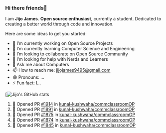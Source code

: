 ### Hi there friends👋


 I am **Jijo James**. **Open source enthusiast**, currently a student. Dedicated to creating a better world through code and innovation.

Here are some ideas to get you started:

- 🔭 I’m currently working on Open Source Projects
- 🌱 I’m currently learning Computer Science and Engineering
- 👯 I’m looking to collaborate on Open Source Community
- 🤔 I’m looking for help with Nerds and Learners
- 💬 Ask me about Computers
- 📫 How to reach me: jijojames9495@gmail.com
- 😄 Pronouns: ...
- ⚡ Fun fact: I...


[![Jijo's GitHub stats](https://github-readme-stats.vercel.app/api?username=JijoJames04&show_icons=true&theme=tokyonight)

<!--START_SECTION:activity-->
1. 💪 Opened PR [#1914](https://github.com/kunal-kushwaha/commclassroomOP/pull/1914) in [kunal-kushwaha/commclassroomOP](https://github.com/kunal-kushwaha/commclassroomOP)
2. 💪 Opened PR [#1891](https://github.com/kunal-kushwaha/commclassroomOP/pull/1891) in [kunal-kushwaha/commclassroomOP](https://github.com/kunal-kushwaha/commclassroomOP)
3. 💪 Opened PR [#1875](https://github.com/kunal-kushwaha/commclassroomOP/pull/1875) in [kunal-kushwaha/commclassroomOP](https://github.com/kunal-kushwaha/commclassroomOP)
4. 💪 Opened PR [#1874](https://github.com/kunal-kushwaha/commclassroomOP/pull/1874) in [kunal-kushwaha/commclassroomOP](https://github.com/kunal-kushwaha/commclassroomOP)
5. 💪 Opened PR [#1845](https://github.com/kunal-kushwaha/commclassroomOP/pull/1845) in [kunal-kushwaha/commclassroomOP](https://github.com/kunal-kushwaha/commclassroomOP)
<!--END_SECTION:activity-->
